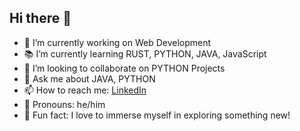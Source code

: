 ## Hi there 👋

- 🌟 I’m currently working on Web Development
- 📚 I’m currently learning RUST, PYTHON, JAVA, JavaScript
- 🤝 I’m looking to collaborate on PYTHON Projects
- 💬 Ask me about JAVA, PYTHON
- 📫 How to reach me: [LinkedIn](https://www.linkedin.com/in/shritej-kv-479b99276/)
- 🌈 Pronouns: he/him
- 🎉 Fun fact: I love to immerse myself in exploring something new!

